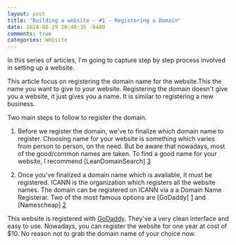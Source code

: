 ```yaml
---
layout: post
title: "Building a website - #1 - Registering a Domain"
date: 2014-08-29 20:40:35 -0400
comments: true
categories: Website
---
```


In this series of articles, I'm going to capture step by step process involved in setting up a website.
<!--more-->

This article focus on registering the domain name for the website.This the name you want to give to your website. Registering the domain doesn't give you a website, it just gives you a name. It is similar to registering a new business.

Two main steps to follow to register the domain.

1. Before we register the domain, we've to finalize which domain name to register. Choosing name for your website is something which varies from person to person, on the need. But be aware that nowadays, most of the good/common names are taken. To find a good name for your website, I recommend [LeanDomainSearch] [3]

2. Once you've finalized a domain name which is available, it must be registered. ICANN is the organization which registers all the website names. The domain can be registered on ICANN via a a Domain Name Registerar.
Two of the most famous options are [GoDaddy] [1] and [Namescheap] [2]

This website is registered with [GoDaddy][1]. They've a very clean interface and easy to use.
Nowadays, you can register the website for one year at cost of $10. No reason not to grab the domain name of your choice now.

[1]: http://www.godaddy.com "GoDaddy"
[2]: http://www.namescheap.com "NamesCheap"
[3]: http://www.leandomainsearch.com/ "Lean Domain Search"

